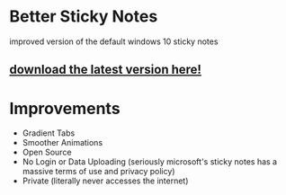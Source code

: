 # Better Sticky Notes
improved version of the default windows 10 sticky notes
## [download the latest version here!](https://github.com/uDMBK/BetterStickyNotes/releases/latest)

# Improvements
* Gradient Tabs
* Smoother Animations
* Open Source
* No Login or Data Uploading (seriously microsoft's sticky notes has a massive terms of use and privacy policy)
* Private (literally never accesses the internet)
